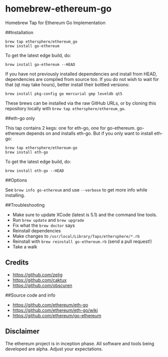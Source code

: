 homebrew-ethereum-go
====================

Homebrew Tap for Ethereum Go Implementation

##Installation

```
brew tap ethersphere/ethereum_go
brew install go-ethereum 
```

To get the latest edge build, do:
```
brew install go-ethereum --HEAD
```

If you have not previously installed depemdencies and install from HEAD, dependencies are compiled from source too. If you do not wish to wait for that (qt may take hours), better install their bottled versions:

    brew install pkg-config go mercurial gmp leveldb qt5 

These brews can be installed via the raw GitHub URLs, or by cloning this
repository locally with `brew tap ethersphere/ethereum_go`.

##eth-go only

This tap contains 2 kegs: one for eth-go, one for go-ethereum. go-ethereum depends on and installs eth-go. But if you only want to install eth-go:

```
brew tap ethersphere/ethereum-go
brew install eth-go
```

To get the latest edge build, do:
```
brew install eth-go --HEAD
```

##Options

See `brew info go-ethereum` and use `--verbose` to get more info while installing.

##Troubleshooting

* Make sure to update XCode (latest is 5.1) and the command line tools.
* Run `brew update` and `brew upgrade`
* Fix what the `brew doctor` says
* Reinstall dependencies
* Make changes to `/usr/local/Library/Taps/ethersphere/*.rb`
* Reinstall with `brew reinstall go-ethereum.rb` (send a pull request!)
* Take a walk

## Credits
* https://github.com/zelig
* https://github.com/caktux
* https://github.com/obscuren

##Source code and info
* https://github.com/ethereum/eth-go
* https://github.com/ethereum/eth-go/wiki
* https://github.com/ethereum/go-ethereum

## Disclaimer

The ethereum project is in inception phase. All software and tools being developed are alpha. Adjust your expectations.
